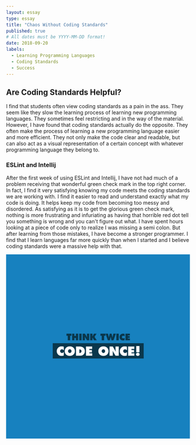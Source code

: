 ```yaml
---
layout: essay
type: essay
title: "Chaos Without Coding Standards"
published: true
# All dates must be YYYY-MM-DD format!
date: 2018-09-20
labels:
  - Learning Programming Languages
  - Coding Standards
  - Success
---
```


## Are Coding Standards Helpful?

I find that students often view coding standards as a pain in the ass.  They seem like they slow the learning process of learning new programming languages.  They sometimes feel restricting and in the way of the material.  However, I have found that coding standards actually  do the opposite.  They often make the process of learning a new programming language easier and more efficient.  They not only make the code clear and readable, but can also act as a visual representation of a certain concept with whatever programming language they belong to.  

### ESLint and Intellij

After the first week of using ESLint and Intellij, I have not had much of a problem receiving that wonderful green check mark in the top right corner.  In fact, I find it very satisfying knowing my code meets the coding standards we are working with.  I find it easier to read and understand exactly what my code is doing.  It helps keep my code from becoming too messy and disordered.  As satisfying as it is to get the glorious green check mark, nothing is more frustrating and infuriating as having that horrible red dot tell you something is wrong and you can't figure out what.  I have spent hours looking at a piece of code only to realize I was missing a semi colon.  But after learning from those mistakes, I have become a stronger programmer.  I find that I learn languages far more quickly than when I started and I believe coding standards were a massive help with that.  

<img class="ui image" src="../images/coding-standards.png">
 
